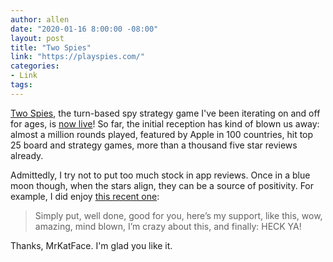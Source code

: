 ```yaml
---
author: allen
date: "2020-01-16 8:00:00 -08:00"
layout: post
title: "Two Spies"
link: "https://playspies.com/"
categories:
- Link
tags:
---
```


[Two Spies](https://playspies/), the turn-based spy strategy game I've been iterating on and off for ages, is [now live](https://apps.apple.com/us/app/two-spies/id1466304408)! So far, the initial reception has kind of blown us away: almost a million rounds played, featured by Apple in 100 countries, hit top 25 board and strategy games, more than a thousand five star reviews already.

Admittedly, I try not to put too much stock in app reviews. Once in a blue moon though, when the stars align, they can be a source of positivity. For example, I did enjoy [this recent one](https://appfigures.com/reviews/281857623339LkYH1-yJbyeVpDIJtMxhYyw):

> Simply put, well done, good for you, here’s my support, like this, wow, amazing, mind blown, I’m crazy about this, and finally: HECK YA!

Thanks, MrKatFace. I'm glad you like it.